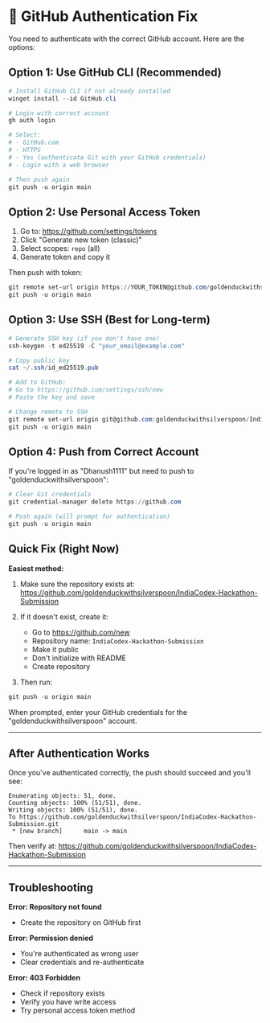 # 🔑 GitHub Authentication Fix

You need to authenticate with the correct GitHub account. Here are the options:

## Option 1: Use GitHub CLI (Recommended)

```powershell
# Install GitHub CLI if not already installed
winget install --id GitHub.cli

# Login with correct account
gh auth login

# Select:
# - GitHub.com
# - HTTPS
# - Yes (authenticate Git with your GitHub credentials)
# - Login with a web browser

# Then push again
git push -u origin main
```

## Option 2: Use Personal Access Token

1. Go to: https://github.com/settings/tokens
2. Click "Generate new token (classic)"
3. Select scopes: `repo` (all)
4. Generate token and copy it

Then push with token:
```powershell
git remote set-url origin https://YOUR_TOKEN@github.com/goldenduckwithsilverspoon/IndiaCodex-Hackathon-Submission.git
git push -u origin main
```

## Option 3: Use SSH (Best for Long-term)

```powershell
# Generate SSH key (if you don't have one)
ssh-keygen -t ed25519 -C "your_email@example.com"

# Copy public key
cat ~/.ssh/id_ed25519.pub

# Add to GitHub:
# Go to https://github.com/settings/ssh/new
# Paste the key and save

# Change remote to SSH
git remote set-url origin git@github.com:goldenduckwithsilverspoon/IndiaCodex-Hackathon-Submission.git
git push -u origin main
```

## Option 4: Push from Correct Account

If you're logged in as "Dhanush1111" but need to push to "goldenduckwithsilverspoon":

```powershell
# Clear Git credentials
git credential-manager delete https://github.com

# Push again (will prompt for authentication)
git push -u origin main
```

## Quick Fix (Right Now)

**Easiest method:**

1. Make sure the repository exists at:
   https://github.com/goldenduckwithsilverspoon/IndiaCodex-Hackathon-Submission

2. If it doesn't exist, create it:
   - Go to https://github.com/new
   - Repository name: `IndiaCodex-Hackathon-Submission`
   - Make it public
   - Don't initialize with README
   - Create repository

3. Then run:
```powershell
git push -u origin main
```

When prompted, enter your GitHub credentials for the "goldenduckwithsilverspoon" account.

---

## After Authentication Works

Once you've authenticated correctly, the push should succeed and you'll see:

```
Enumerating objects: 51, done.
Counting objects: 100% (51/51), done.
Writing objects: 100% (51/51), done.
To https://github.com/goldenduckwithsilverspoon/IndiaCodex-Hackathon-Submission.git
 * [new branch]      main -> main
```

Then verify at:
https://github.com/goldenduckwithsilverspoon/IndiaCodex-Hackathon-Submission

---

## Troubleshooting

**Error: Repository not found**
- Create the repository on GitHub first

**Error: Permission denied**
- You're authenticated as wrong user
- Clear credentials and re-authenticate

**Error: 403 Forbidden**
- Check if repository exists
- Verify you have write access
- Try personal access token method
